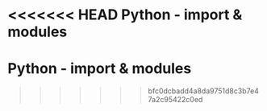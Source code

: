 <<<<<<< HEAD
Python - import & modules
=======
# Python - import & modules
>>>>>>> bfc0dcbadd4a8da9751d8c3b7e47a2c95422c0ed
